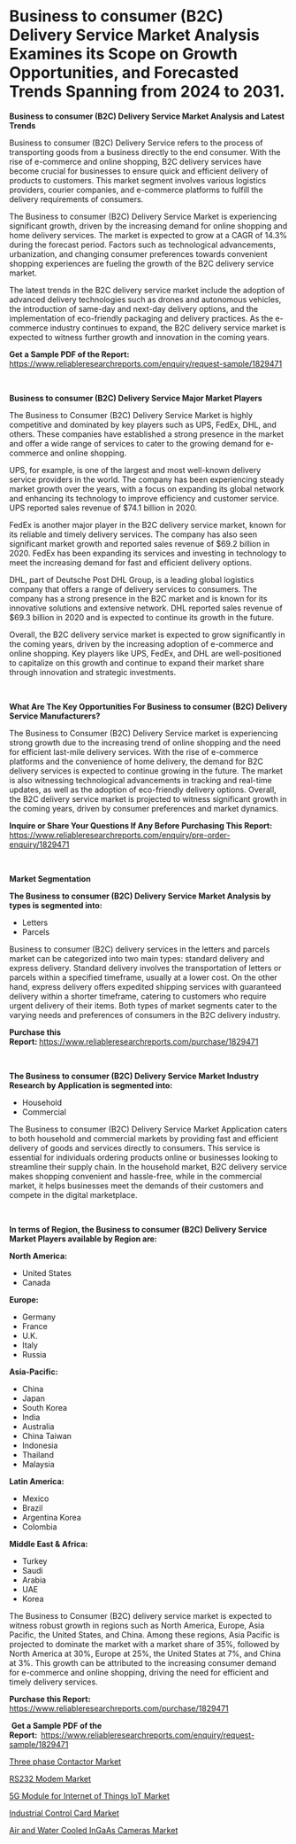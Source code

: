 <p><h1>Business to consumer (B2C) Delivery Service Market Analysis Examines its Scope on Growth Opportunities, and Forecasted Trends Spanning from 2024 to 2031.</h1></p><p><strong>Business to consumer (B2C) Delivery Service Market Analysis and Latest Trends</strong></p>
<p><p>Business to consumer (B2C) Delivery Service refers to the process of transporting goods from a business directly to the end consumer. With the rise of e-commerce and online shopping, B2C delivery services have become crucial for businesses to ensure quick and efficient delivery of products to customers. This market segment involves various logistics providers, courier companies, and e-commerce platforms to fulfill the delivery requirements of consumers.</p><p>The Business to consumer (B2C) Delivery Service Market is experiencing significant growth, driven by the increasing demand for online shopping and home delivery services. The market is expected to grow at a CAGR of 14.3% during the forecast period. Factors such as technological advancements, urbanization, and changing consumer preferences towards convenient shopping experiences are fueling the growth of the B2C delivery service market.</p><p>The latest trends in the B2C delivery service market include the adoption of advanced delivery technologies such as drones and autonomous vehicles, the introduction of same-day and next-day delivery options, and the implementation of eco-friendly packaging and delivery practices. As the e-commerce industry continues to expand, the B2C delivery service market is expected to witness further growth and innovation in the coming years.</p></p>
<p><strong>Get a Sample PDF of the Report:&nbsp;</strong> <a href="https://www.reliableresearchreports.com/enquiry/request-sample/1829471">https://www.reliableresearchreports.com/enquiry/request-sample/1829471</a></p>
<p>&nbsp;</p>
<p><strong>Business to consumer (B2C) Delivery Service Major Market Players</strong></p>
<p><p>The Business to Consumer (B2C) Delivery Service Market is highly competitive and dominated by key players such as UPS, FedEx, DHL, and others. These companies have established a strong presence in the market and offer a wide range of services to cater to the growing demand for e-commerce and online shopping.</p><p>UPS, for example, is one of the largest and most well-known delivery service providers in the world. The company has been experiencing steady market growth over the years, with a focus on expanding its global network and enhancing its technology to improve efficiency and customer service. UPS reported sales revenue of $74.1 billion in 2020.</p><p>FedEx is another major player in the B2C delivery service market, known for its reliable and timely delivery services. The company has also seen significant market growth and reported sales revenue of $69.2 billion in 2020. FedEx has been expanding its services and investing in technology to meet the increasing demand for fast and efficient delivery options.</p><p>DHL, part of Deutsche Post DHL Group, is a leading global logistics company that offers a range of delivery services to consumers. The company has a strong presence in the B2C market and is known for its innovative solutions and extensive network. DHL reported sales revenue of $69.3 billion in 2020 and is expected to continue its growth in the future.</p><p>Overall, the B2C delivery service market is expected to grow significantly in the coming years, driven by the increasing adoption of e-commerce and online shopping. Key players like UPS, FedEx, and DHL are well-positioned to capitalize on this growth and continue to expand their market share through innovation and strategic investments.</p></p>
<p>&nbsp;</p>
<p><strong>What Are The Key Opportunities For Business to consumer (B2C) Delivery Service Manufacturers?</strong></p>
<p><p>The Business to Consumer (B2C) Delivery Service market is experiencing strong growth due to the increasing trend of online shopping and the need for efficient last-mile delivery services. With the rise of e-commerce platforms and the convenience of home delivery, the demand for B2C delivery services is expected to continue growing in the future. The market is also witnessing technological advancements in tracking and real-time updates, as well as the adoption of eco-friendly delivery options. Overall, the B2C delivery service market is projected to witness significant growth in the coming years, driven by consumer preferences and market dynamics.</p></p>
<p><strong>Inquire or Share Your Questions If Any Before Purchasing This Report:</strong> <a href="https://www.reliableresearchreports.com/enquiry/pre-order-enquiry/1829471">https://www.reliableresearchreports.com/enquiry/pre-order-enquiry/1829471</a></p>
<p>&nbsp;</p>
<p><strong>Market Segmentation</strong></p>
<p><strong>The Business to consumer (B2C) Delivery Service Market Analysis by types is segmented into:</strong></p>
<p><ul><li>Letters</li><li>Parcels</li></ul></p>
<p><p>Business to consumer (B2C) delivery services in the letters and parcels market can be categorized into two main types: standard delivery and express delivery. Standard delivery involves the transportation of letters or parcels within a specified timeframe, usually at a lower cost. On the other hand, express delivery offers expedited shipping services with guaranteed delivery within a shorter timeframe, catering to customers who require urgent delivery of their items. Both types of market segments cater to the varying needs and preferences of consumers in the B2C delivery industry.</p></p>
<p><strong>Purchase this Report:&nbsp;</strong><a href="https://www.reliableresearchreports.com/purchase/1829471">https://www.reliableresearchreports.com/purchase/1829471</a></p>
<p>&nbsp;</p>
<p><strong>The Business to consumer (B2C) Delivery Service Market Industry Research by Application is segmented into:</strong></p>
<p><ul><li>Household</li><li>Commercial</li></ul></p>
<p><p>The Business to consumer (B2C) Delivery Service Market Application caters to both household and commercial markets by providing fast and efficient delivery of goods and services directly to consumers. This service is essential for individuals ordering products online or businesses looking to streamline their supply chain. In the household market, B2C delivery service makes shopping convenient and hassle-free, while in the commercial market, it helps businesses meet the demands of their customers and compete in the digital marketplace.</p></p>
<p>&nbsp;</p>
<p><strong>In terms of Region, the Business to consumer (B2C) Delivery Service Market Players available by Region are:</strong></p>
<p>
    <p> <strong> North America: </strong>
        <ul>
            <li>United States</li>
            <li>Canada</li>
        </ul>
        </p> 
    <p> <strong> Europe: </strong>
        <ul>
            <li>Germany</li>
            <li>France</li>
            <li>U.K.</li>
            <li>Italy</li>
            <li>Russia</li>
        </ul>
        </p> 
    <p> <strong> Asia-Pacific: </strong>
        <ul>
            <li>China</li>
            <li>Japan</li>
            <li>South Korea</li>
            <li>India</li>
            <li>Australia</li>
            <li>China Taiwan</li>
            <li>Indonesia</li>
            <li>Thailand</li>
            <li>Malaysia</li>
        </ul>
        </p> 
    <p> <strong> Latin America: </strong>
        <ul>
            <li>Mexico</li>
            <li>Brazil</li>
            <li>Argentina Korea</li>
            <li>Colombia</li>
        </ul>
        </p> 
    <p> <strong> Middle East & Africa: </strong>
        <ul>
            <li>Turkey</li>
            <li>Saudi</li>
            <li>Arabia</li>
            <li>UAE</li>
            <li>Korea</li>
        </ul>
    </p>
    </p>
<p><p>The Business to Consumer (B2C) delivery service market is expected to witness robust growth in regions such as North America, Europe, Asia Pacific, the United States, and China. Among these regions, Asia Pacific is projected to dominate the market with a market share of 35%, followed by North America at 30%, Europe at 25%, the United States at 7%, and China at 3%. This growth can be attributed to the increasing consumer demand for e-commerce and online shopping, driving the need for efficient and timely delivery services.</p></p>
<p><strong>Purchase this Report: </strong><a href="https://www.reliableresearchreports.com/purchase/1829471">https://www.reliableresearchreports.com/purchase/1829471</a></p>
<p>&nbsp;<strong>Get a Sample PDF of the Report:&nbsp;&nbsp;</strong><a href="https://www.reliableresearchreports.com/enquiry/request-sample/1829471">https://www.reliableresearchreports.com/enquiry/request-sample/1829471</a></p>
<p><strong></strong></p>
<p><p><a href="https://medium.com/@vidyap2912/three-phase-contactor-market-analysis-and-sze-forecasted-for-period-from-2024-to-2031-be616fda07e6">Three phase Contactor Market</a></p><p><a href="https://medium.com/@vidyap2912/rs232-modem-market-exploring-market-share-market-trends-and-future-growth-010956eadf3f">RS232 Modem Market</a></p><p><a href="https://medium.com/@kayliherzog567/5g-module-for-internet-of-things-iot-market-size-reveals-the-best-marketing-channels-in-global-f8ad9927efb3">5G Module for Internet of Things IoT Market</a></p><p><a href="https://medium.com/@vidyap2912/industrial-control-card-market-competitive-analysis-market-trends-and-forecast-to-2031-622f45d04b14">Industrial Control Card Market</a></p><p><a href="https://medium.com/@kayliherzog567/air-and-water-cooled-ingaas-cameras-market-share-evolution-and-market-growth-trends-2024-2031-b8b7b8c3940a">Air and Water Cooled InGaAs Cameras Market</a></p></p>